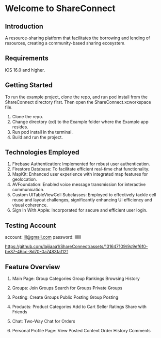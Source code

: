 # Welcome to ShareConnect
## Introduction
A resource-sharing platform that facilitates the borrowing and lending of resources, creating a community-based sharing ecosystem.
## Requirements
iOS 16.0 and higher.

## Getting Started 
To run the example project, clone the repo, and run pod install from the ShareConnect directory first. Then open the ShareConnect.xcworkspace file.
1. Clone the repo.
2. Change directory (cd) to the Example folder where the Example app resides.
3. Run pod install in the terminal.
4. Build and run the project.

## Technologies Employed
1. Firebase Authentication: Implemented for robust user authentication.
2. Firestore Database: To facilitate efficient real-time chat functionality.
3. MapKit: Enhanced user experience with integrated map features for geolocation.
4. AVFoundation: Enabled voice message transmission for interactive communication.
5. Custom UITableViewCell Subclasses: Employed to effectively tackle cell reuse and layout challenges, significantly enhancing UI efficiency and visual coherence.
6. Sign In With Apple: Incorporated for secure and efficient user login.

## Testing Account
account: lll@gmail.com
password: llllll

https://github.com/laijiaaa1/ShareConnect/assets/131647109/9c9ef6f0-be37-46cc-8d70-0a7483faf12f

## Feature Overview
1. Main Page:
Group Categories
Group Rankings
Browsing History

2. Groups:
Join Groups
Search for Groups
Private Groups

3. Posting:
Create Groups
Public Posting
Group Posting

4. Products:
Product Categories
Add to Cart
Seller Ratings
Share with Friends

5. Chat:
Two-Way Chat for Orders

6. Personal Profile Page:
View Posted Content
Order History
Comments

